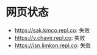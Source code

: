 # 网页状态
- https://sak.kmco.repl.co: 失败
- https://v.chavir.repl.co: 失败
- https://jsn.limkon.repl.co: 失败
